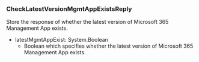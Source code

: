 ### CheckLatestVersionMgmtAppExistsReply
Store the response of whether the latest version of Microsoft 365 Management App exists.

- latestMgmtAppExist: System.Boolean
  - Boolean which specifies whether the latest version of Microsoft 365 Management App exists.
